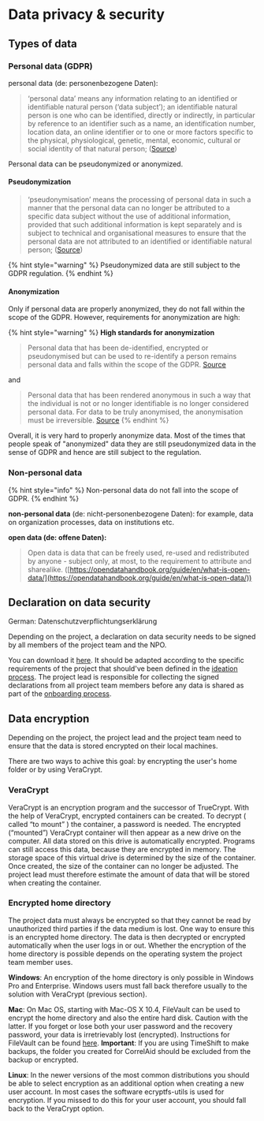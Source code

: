 # Data privacy & security

## Types of data

### Personal data (GDPR)

personal data (de: personenbezogene Daten):

> ‘personal data’ means any information relating to an identified or identifiable natural person (‘data subject’); an identifiable natural person is one who can be identified, directly or indirectly, in particular by reference to an identifier such as a name, an identification number, location data, an online identifier or to one or more factors specific to the physical, physiological, genetic, mental, economic, cultural or social identity of that natural person; ([Source](https://eur-lex.europa.eu/legal-content/EN/TXT/HTML/?uri=CELEX:32016R0679\&from=DE#d1e1489-1-1))

Personal data can be pseudonymized or anonymized.

#### Pseudonymization

> ‘pseudonymisation’ means the processing of personal data in such a manner that the personal data can no longer be attributed to a specific data subject without the use of additional information, provided that such additional information is kept separately and is subject to technical and organisational measures to ensure that the personal data are not attributed to an identified or identifiable natural person; ([Source](https://eur-lex.europa.eu/legal-content/EN/TXT/HTML/?uri=CELEX:32016R0679#d1e1489-1-1))

{% hint style="warning" %}
Pseudonymized data are still subject to the GDPR regulation.
{% endhint %}

#### Anonymization

Only if personal data are properly anonymized, they do not fall within the scope of the GDPR. However, requirements for anonymization are high:

{% hint style="warning" %}
**High standards for anonymization**

> Personal data that has been de-identified, encrypted or pseudonymised but can be used to re-identify a person remains personal data and falls within the scope of the GDPR. [Source](https://ec.europa.eu/info/law/law-topic/data-protection/reform/what-personal-data\_en)

and

> Personal data that has been rendered anonymous in such a way that the individual is not or no longer identifiable is no longer considered personal data. For data to be truly anonymised, the anonymisation must be irreversible. [Source](https://ec.europa.eu/info/law/law-topic/data-protection/reform/what-personal-data\_en)
{% endhint %}

Overall, it is very hard to properly anonymize data. Most of the times that people speak of "anonymized" data they are still pseudonymized data in the sense of GDPR and hence are still subject to the regulation.

### Non-personal data

{% hint style="info" %}
Non-personal data do not fall into the scope of GDPR.
{% endhint %}

**non-personal data** (de: nicht-personenbezogene Daten): for example, data on organization processes, data on institutions etc.

**open data (de: offene Daten):**

> Open data is data that can be freely used, re-used and redistributed by anyone - subject only, at most, to the requirement to attribute and sharealike. ([https://opendatahandbook.org/guide/en/what-is-open-data/](https://opendatahandbook.org/guide/en/what-is-open-data/))

## Declaration on data security

German: Datenschutzverpflichtungserklärung

Depending on the project, a declaration on data security needs to be signed by all members of the project team and the NPO.

You can download it [here](https://correlcloud.org/index.php/s/7PSskX9yN7RKmoi?path=%2Ftemplate\_data\_privacy). It should be adapted according to the specific requirements of the project that should've been defined in the [ideation process](project-coordinators/scoping.md#data-privacy-and-data-access). The project lead is responsible for collecting the signed declarations from all project team members before any data is shared as part of the [onboarding process](project-coordinators/onboarding.md#data-privacy-policy-statement).

## Data encryption

Depending on the project, the project lead and the project team need to ensure that the data is stored encrypted on their local machines.

There are two ways to achive this goal: by encrypting the user's home folder or by using VeraCrypt.

### VeraCrypt

VeraCrypt is an encryption program and the successor of TrueCrypt. With the help of VeraCrypt, encrypted containers can be created. To decrypt ( called “to mount” ) the container, a password is needed. The encrypted (“mounted”) VeraCrypt container will then appear as a new drive on the computer. All data stored on this drive is automatically encrypted. Programs can still access this data, because they are encrypted in memory. The storage space of this virtual drive is determined by the size of the container. Once created, the size of the container can no longer be adjusted. The project lead must therefore estimate the amount of data that will be stored when creating the container.

### Encrypted home directory

The project data must always be encrypted so that they cannot be read by unauthorized third parties if the data medium is lost. One way to ensure this is an encrypted home directory. The data is then decrypted or encrypted automatically when the user logs in or out. Whether the encryption of the home directory is possible depends on the operating system the project team member uses.

**Windows**: An encryption of the home directory is only possible in Windows Pro and Enterprise. Windows users must fall back therefore usually to the solution with VeraCrypt (previous section).

**Mac**: On Mac OS, starting with Mac-OS X 10.4, FileVault can be used to encrypt the home directory and also the entire hard disk. Caution with the latter. If you forget or lose both your user password and the recovery password, your data is irretrievably lost (encrypted). Instructions for FileVault can be found [here](https://support.apple.com/en-us/HT204837). **Important**: If you are using TimeShift to make backups, the folder you created for CorrelAid should be excluded from the backup or encrypted.

**Linux**: In the newer versions of the most common distributions you should be able to select encryption as an additional option when creating a new user account. In most cases the software ecryptfs-utils is used for encryption. If you missed to do this for your user account, you should fall back to the VeraCrypt option.
